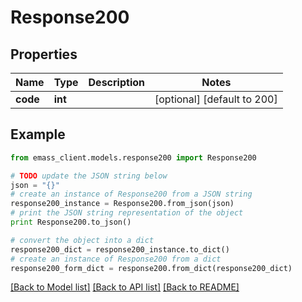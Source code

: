 # Response200


## Properties
Name | Type | Description | Notes
------------ | ------------- | ------------- | -------------
**code** | **int** |  | [optional] [default to 200]

## Example

```python
from emass_client.models.response200 import Response200

# TODO update the JSON string below
json = "{}"
# create an instance of Response200 from a JSON string
response200_instance = Response200.from_json(json)
# print the JSON string representation of the object
print Response200.to_json()

# convert the object into a dict
response200_dict = response200_instance.to_dict()
# create an instance of Response200 from a dict
response200_form_dict = response200.from_dict(response200_dict)
```
[[Back to Model list]](../README.md#documentation-for-models) [[Back to API list]](../README.md#documentation-for-api-endpoints) [[Back to README]](../README.md)


